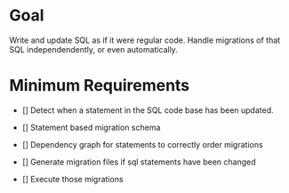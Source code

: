 # Goal

Write and update SQL as if it were regular code. Handle migrations of that SQL independendently, or even automatically.

# Minimum Requirements

- [] Detect when a statement in the SQL code base has been updated.

- [] Statement based migration schema

- [] Dependency graph for statements to correctly order migrations

- [] Generate migration files if sql statements have been changed 

- [] Execute those migrations
